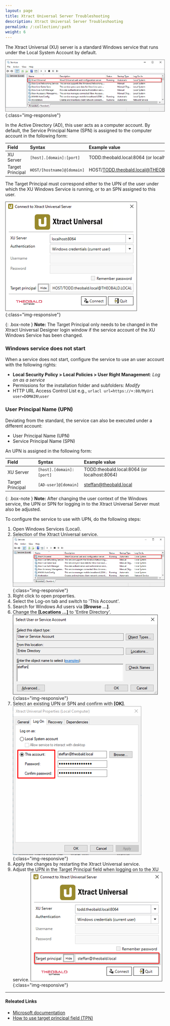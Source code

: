 ```yaml
---
layout: page
title: Xtract Universal Server Troubleshooting
description: Xtract Universal Server Troubleshooting
permalink: /:collection/:path
weight: 6
---
```

The Xtract Universal (XU) server is a standard Windows service that runs under the Local System Account by default. 

![XU service](/img/contents/xu_service.png){:class="img-responsive"}

In the Active Directory (AD), this user acts as a computer account. By default, the Service Principal Name (SPN) is assigned to the computer account in the following form:

|Field | Syntax | Example value |
|:---|:---|:---|
|XU Server | `[host].[domain]:[port]` | TODD.theobald.local:8064 (or localhost:8064)|
|Target Principal| `HOST/[hostname]@[domain]` | HOST/TODD.theobald.local@THEOBALD.LOCAL|

The Target Principal must correspond either to the UPN of the user under which the XU Windows Service is running, or to an SPN assigned to this user.

![XU3_Designer_Authentication](/img/contents/XU3_Designer_Authentication.png){:class="img-responsive"}

{: .box-note }
**Note:** The Target Principal only needs to be changed in the Xtract Universal Designer login window if the service account of the XU Windows Service has been changed.

### Windows service does not start

When a service does not start, configure the service to use an user account with the following rights:

- **Local Security Policy > Local Policies > User Right Management**: *Log on as a service*
- Permissions for the installation folder and subfolders: *Modify*
- HTTP URL Access Control List e.g.,  `urlacl url=https://+:80/MyUri user=DOMAIN\user` 

### User Principal Name (UPN)

Deviating from the standard, the service can also be executed under a different account:
- User Principal Name (UPN) 
- Service Principal Name (SPN)

An UPN is assigned in the following form:

|Field | Syntax | Example value |
|:---|:---|:---|
|XU Server| `[host].[domain]:[port]` | TODD.theobald.local:8064 (or localhost:8064)|
|Target Principal | `[AD-user]@[domain]`| steffan@theobald.local |

{: .box-note }
**Note:** After changing the user context of the Windows service, the UPN or SPN for logging in to the Xtract Universal Server must also be adjusted.

To configure the service to use with UPN, do the following steps:

1. Open Windows Services (Local).
2. Selection of the Xtract Universal service.
![XU service](/img/contents/xu_service.png){:class="img-responsive"}
3. Right click to open properties.
4. Select the Log-on tab and switch to 'This Account'.
5. Search for Windows Ad users via **[Browse ...]**.
7. Change the **[Locations ...]** to 'Entire Directory'.
![Search UPN](/img/contents/select_user_or_service_account.png){:class="img-responsive"}
8. Select an existing UPN or SPN and confirm with **[OK]**.
![XU Log On UPN](/img/contents/log_on_diesen_account.png){:class="img-responsive"}
9. Apply the changes by restarting the Xtract Universal service.
10. Adjust the UPN in the Target Principal field when logging on to the XU service.
![XU TPN UPN](/img/contents/xu_UPN_steffan@.png){:class="img-responsive"}

****
#### Releated Links
- [Microsoft documentation](https://docs.microsoft.com/en-us/windows/win32/http/add-urlacl)
- [How to use target principal field (TPN)](https://kb.theobald-software.com/xtract-universal/target-principal-TPN)












